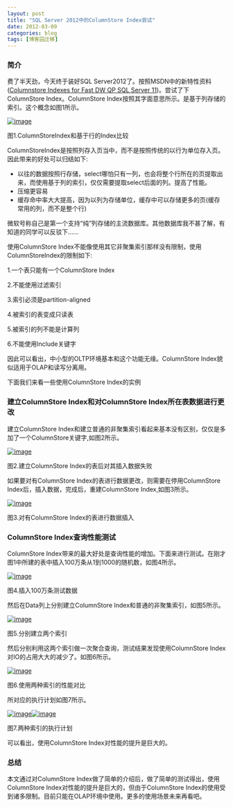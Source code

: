 ```yaml
---
layout: post
title: "SQL Server 2012中的ColumnStore Index尝试"
date: 2012-03-09
categories: blog
tags: [博客园迁移]
---
```


### 简介

费了半天劲，今天终于装好SQL Server2012了。按照MSDN中的新特性资料\([Columnstore Indexes for Fast DW QP SQL Server 11](http://download.microsoft.com/download/8/C/1/8C1CE06B-DE2F-40D1-9C5C-3EE521C25CE9/Columnstore%20Indexes%20for%20Fast%20DW%20QP%20SQL%20Server%2011.pdf)\)。尝试了下ColumnStore Index。ColumnStore Index按照其字面意思所示。是基于列存储的索引。这个概念如图1所示。

[![image](https://cdn.jsdelivr.net/gh/careyson/careyson.github.io@main/assets/images/2012-03-09-sql-server-2012-columnstore-index/sql-server-2012-columnstore-index-201203091329056642.png)](http://images.cnblogs.com/cnblogs_com/CareySon/201203/201203091328591140.png)

图1.ColumnStoreIndex和基于行的Index比较

ColumnStoreIndex是按照列存入页当中，而不是按照传统的以行为单位存入页。因此带来的好处可以归结如下:

  * 以往的数据按照行存储，select哪怕只有一列，也会将整个行所在的页提取出来，而使用基于列的索引，仅仅需要提取select后面的列。提高了性能。
  * 压缩更容易
  * 缓存命中率大大提高，因为以列为存储单位，缓存中可以存储更多的页\(缓存常用的列，而不是整个行\)



微软号称自己是第一个支持“纯”列存储的主流数据库。其他数据库我不甚了解，有知道的同学可以反驳下……

使用ColumnStore Index不能像使用其它非聚集索引那样没有限制，使用ColumnStoreIndex的限制如下:

1.一个表只能有一个ColumnStore Index

2.不能使用过滤索引

3.索引必须是partition-aligned

4.被索引的表变成只读表

5.被索引的列不能是计算列

6.不能使用Include关键字

因此可以看出，中小型的OLTP环境基本和这个功能无缘。ColumnStore Index貌似适用于OLAP和读写分离用。

下面我们来看一些使用ColumnStore Index的实例

### 建立ColumnStore Index和对ColumnStore Index所在表数据进行更改

建立ColumnStore Index和建立普通的非聚集索引看起来基本没有区别，仅仅是多加了一个ColumnStore关键字,如图2所示。

[![image](https://cdn.jsdelivr.net/gh/careyson/careyson.github.io@main/assets/images/2012-03-09-sql-server-2012-columnstore-index/sql-server-2012-columnstore-index-201203091331119365.png)](http://images.cnblogs.com/cnblogs_com/CareySon/201203/201203091329069018.png)

图2.建立ColumnStore Index的表后对其插入数据失败

如果要对有ColumnStore Index的表进行数据更改，则需要在停用ColumnStore Index后，插入数据，完成后，重建ColumnStore Index,如图3所示。

[![image](https://cdn.jsdelivr.net/gh/careyson/careyson.github.io@main/assets/images/2012-03-09-sql-server-2012-columnstore-index/sql-server-2012-columnstore-index-201203091331166852.png)](http://images.cnblogs.com/cnblogs_com/CareySon/201203/2012030913311516.png)

图3.对有ColumnStore Index的表进行数据插入

### ColumnStore Index查询性能测试

ColumnStore Index带来的最大好处是查询性能的增加。下面来进行测试。在刚才图1中所建的表中插入100万条从1到1000的随机数，如图4所示。

[![image](https://cdn.jsdelivr.net/gh/careyson/careyson.github.io@main/assets/images/2012-03-09-sql-server-2012-columnstore-index/sql-server-2012-columnstore-index-201203091331239223.png)](http://images.cnblogs.com/cnblogs_com/CareySon/201203/201203091331184178.png)

图4.插入100万条测试数据

然后在Data列上分别建立ColumnStore Index和普通的非聚集索引，如图5所示。

[![image](https://cdn.jsdelivr.net/gh/careyson/careyson.github.io@main/assets/images/2012-03-09-sql-server-2012-columnstore-index/sql-server-2012-columnstore-index-201203091331354522.png)](http://images.cnblogs.com/cnblogs_com/CareySon/201203/20120309133124694.png)

图5.分别建立两个索引

然后分别利用这两个索引做一次聚合查询，测试结果发现使用ColumnStore Index对IO的占用大大的减少了。如图6所示。

[![image](https://cdn.jsdelivr.net/gh/careyson/careyson.github.io@main/assets/images/2012-03-09-sql-server-2012-columnstore-index/sql-server-2012-columnstore-index-201203091331493626.png)](http://images.cnblogs.com/cnblogs_com/CareySon/201203/201203091331471664.png)

图6.使用两种索引的性能对比

所对应的执行计划如图7所示。

[![image](https://cdn.jsdelivr.net/gh/careyson/careyson.github.io@main/assets/images/2012-03-09-sql-server-2012-columnstore-index/sql-server-2012-columnstore-index-201203091331556869.png)](http://images.cnblogs.com/cnblogs_com/CareySon/201203/201203091331502937.png)[![image](https://cdn.jsdelivr.net/gh/careyson/careyson.github.io@main/assets/images/2012-03-09-sql-server-2012-columnstore-index/sql-server-2012-columnstore-index-201203091332107302.png)](http://images.cnblogs.com/cnblogs_com/CareySon/201203/201203091331566213.png)

图7.两种索引的执行计划

可以看出，使用ColumnStore Index对性能的提升是巨大的。

### 总结

本文通过对ColumnStore Index做了简单的介绍后，做了简单的测试得出，使用ColumnStore Index对性能的提升是巨大的，但由于ColumnStore Index的使用受到诸多限制。目前只能在OLAP环境中使用。更多的使用场景未来再看吧。
